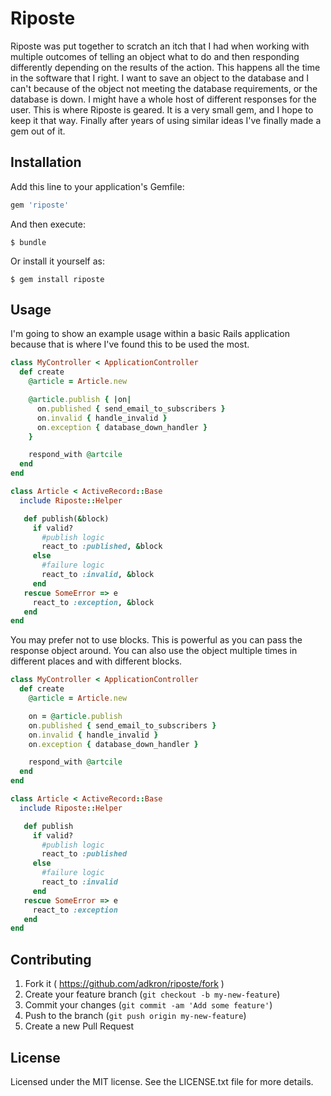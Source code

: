 # Riposte

Riposte was put together to scratch an itch that I had when working with
multiple outcomes of telling an object what to do and then responding
differently depending on the results of the action. This happens all the
time in the software that I right. I want to save an object to the
database and I can't because of the object not meeting the database
requirements, or the database is down. I might have a whole host of
different responses for the user. This is where Riposte is geared. It is
a very small gem, and I hope to keep it that way. Finally after years of
using similar ideas I've finally made a gem out of it.

## Installation

Add this line to your application's Gemfile:

```ruby
gem 'riposte'
```

And then execute:

    $ bundle

Or install it yourself as:

    $ gem install riposte

## Usage

I'm going to show an example usage within a basic Rails application
because that is where I've found this to be used the most.

```ruby
class MyController < ApplicationController
  def create
    @article = Article.new

    @article.publish { |on|
      on.published { send_email_to_subscribers }
      on.invalid { handle_invalid }
      on.exception { database_down_handler }
    }

    respond_with @artcile
  end
end

class Article < ActiveRecord::Base
  include Riposte::Helper

   def publish(&block)
     if valid?
       #publish logic
       react_to :published, &block
     else
       #failure logic
       react_to :invalid, &block
     end
   rescue SomeError => e
     react_to :exception, &block
   end
end
```

You may prefer not to use blocks. This is powerful as you can pass the
response object around. You can also use the object multiple times in
different places and with different blocks.


```ruby
class MyController < ApplicationController
  def create
    @article = Article.new

    on = @article.publish
    on.published { send_email_to_subscribers }
    on.invalid { handle_invalid }
    on.exception { database_down_handler }

    respond_with @artcile
  end
end

class Article < ActiveRecord::Base
  include Riposte::Helper

   def publish
     if valid?
       #publish logic
       react_to :published
     else
       #failure logic
       react_to :invalid
     end
   rescue SomeError => e
     react_to :exception
   end
end
```


## Contributing

1. Fork it ( https://github.com/adkron/riposte/fork )
2. Create your feature branch (`git checkout -b my-new-feature`)
3. Commit your changes (`git commit -am 'Add some feature'`)
4. Push to the branch (`git push origin my-new-feature`)
5. Create a new Pull Request

## License
  Licensed under the MIT license. See the LICENSE.txt file for more
  details.
